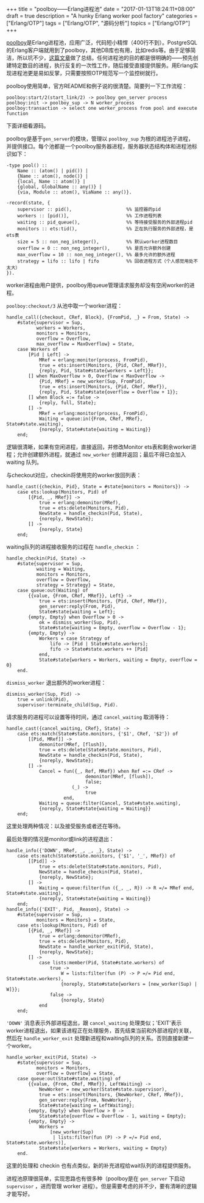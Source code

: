 +++
title = "poolboy——Erlang进程池"
date = "2017-01-13T18:24:11+08:00"
draft = true
description = "A hunky Erlang worker pool factory"
categories = ["Erlang/OTP"]
tags = ["Erlang/OTP", "源码分析"]
topics = ["Erlang/OTP"]
+++

[poolboy](https://github.com/devinus/poolboy)是Erlang进程池，应用广泛，代码短小精悍（400行不到）。PostgreSQL的Erlang客户端就用到了poolboy，其他DB库也有用，比如redis等。由于足够简洁，所以坑不少，[这篇文章](https://segmentfault.com/a/1190000002894808)做了总结。任何进程池的目的都是很明确的——预先创建特定数目的进程，执行反复的一次性工作，随后接受直接提供服务。用Erlang实现进程池更是易如反掌，只需要按照OTP规范写一个监控树就行。

poolboy使用简单，官方README和例子说的很清楚。简要列一下工作流程：

```
poolboy:start/2(start_link/2) -> poolboy gen_server process
poolboy:init -> poolboy_sup -> N worker_process
poolboy:transaction -> select one worker_process from pool and execute function
```

下面详细看源码。

<!--more-->

poolboy是基于`gen_server`的模块，管理以 `poolboy_sup` 为根的进程池子进程，并提供接口。每个池都是一个poolboy服务器进程，服务器状态结构体和进程池标识如下：

```
-type pool() ::
    Name :: (atom() | pid()) |
    {Name :: atom(), node()} |
    {local, Name :: atom()} |
    {global, GlobalName :: any()} |
    {via, Module :: atom(), ViaName :: any()}.

-record(state, {
    supervisor :: pid(),					%% 监控器的pid
    workers :: [pid()],						%% 工作进程列表
    waiting :: pid_queue(),					%% 等待接受服务的外部进程pid
    monitors :: ets:tid(),					%% 正在执行服务的外部进程，是ets表
    size = 5 :: non_neg_integer(),			%% 默认worker进程数目
    overflow = 0 :: non_neg_integer(),		%% 是否允许额外创建
    max_overflow = 10 :: non_neg_integer(),	%% 最多允许的额外进程
    strategy = lifo :: lifo | fifo			%% 回收进程方式（个人感觉用处不太大）
}).
```

worker进程由用户提供，poolboy用queue管理请求服务却没有空闲worker的进程。

`poolboy:checkout/3` 从池中取一个worker进程：

```
handle_call({checkout, CRef, Block}, {FromPid, _} = From, State) ->
    #state{supervisor = Sup,
           workers = Workers,
           monitors = Monitors,
           overflow = Overflow,
           max_overflow = MaxOverflow} = State,
    case Workers of
        [Pid | Left] ->
            MRef = erlang:monitor(process, FromPid),
            true = ets:insert(Monitors, {Pid, CRef, MRef}),
            {reply, Pid, State#state{workers = Left}};
        [] when MaxOverflow > 0, Overflow < MaxOverflow ->
            {Pid, MRef} = new_worker(Sup, FromPid),
            true = ets:insert(Monitors, {Pid, CRef, MRef}),
            {reply, Pid, State#state{overflow = Overflow + 1}};
        [] when Block =:= false ->
            {reply, full, State};
        [] ->
            MRef = erlang:monitor(process, FromPid),
            Waiting = queue:in({From, CRef, MRef}, State#state.waiting),
            {noreply, State#state{waiting = Waiting}}
    end;
```

逻辑很清晰，如果有空闲进程，直接返回，并修改Monitor ets表和剩余worker进程；允许创建额外进程，就通过 `new_worker` 创建并返回；最后不得已会加入 waiting 队列。

与checkout对应，checkin将使用完的worker放回列表：

```
handle_cast({checkin, Pid}, State = #state{monitors = Monitors}) ->
    case ets:lookup(Monitors, Pid) of
        [{Pid, _, MRef}] ->
            true = erlang:demonitor(MRef),
            true = ets:delete(Monitors, Pid),
            NewState = handle_checkin(Pid, State),
            {noreply, NewState};
        [] ->
            {noreply, State}
    end;
```

waiting队列的进程接收服务的过程在 `handle_checkin` ：

```
handle_checkin(Pid, State) ->
    #state{supervisor = Sup,
           waiting = Waiting,
           monitors = Monitors,
           overflow = Overflow,
           strategy = Strategy} = State,
    case queue:out(Waiting) of
        {{value, {From, CRef, MRef}}, Left} ->
            true = ets:insert(Monitors, {Pid, CRef, MRef}),
            gen_server:reply(From, Pid),
            State#state{waiting = Left};
        {empty, Empty} when Overflow > 0 ->
            ok = dismiss_worker(Sup, Pid),
            State#state{waiting = Empty, overflow = Overflow - 1};
        {empty, Empty} ->
            Workers = case Strategy of
                lifo -> [Pid | State#state.workers];
                fifo -> State#state.workers ++ [Pid]
            end,
            State#state{workers = Workers, waiting = Empty, overflow = 0}
    end.
```

`dismiss_worker` 退出额外的worker进程：

```
dismiss_worker(Sup, Pid) ->
    true = unlink(Pid),
    supervisor:terminate_child(Sup, Pid).
```

请求服务的进程可以设置等待时间，通过 `cancel_waiting` 取消等待：

```
handle_cast({cancel_waiting, CRef}, State) ->
    case ets:match(State#state.monitors, {'$1', CRef, '$2'}) of
        [[Pid, MRef]] ->
            demonitor(MRef, [flush]),
            true = ets:delete(State#state.monitors, Pid),
            NewState = handle_checkin(Pid, State),
            {noreply, NewState};
        [] ->
            Cancel = fun({_, Ref, MRef}) when Ref =:= CRef ->
                             demonitor(MRef, [flush]),
                             false;
                        (_) ->
                             true
                     end,
            Waiting = queue:filter(Cancel, State#state.waiting),
            {noreply, State#state{waiting = Waiting}}
    end;
```

这里处理两种情况：以及接受服务或者还在等待。

最后处理的情况是monitor或link的进程退出：

```
handle_info({'DOWN', MRef, _, _, _}, State) ->
    case ets:match(State#state.monitors, {'$1', '_', MRef}) of
        [[Pid]] ->
            true = ets:delete(State#state.monitors, Pid),
            NewState = handle_checkin(Pid, State),
            {noreply, NewState};
        [] ->
            Waiting = queue:filter(fun ({_, _, R}) -> R =/= MRef end, State#state.waiting),
            {noreply, State#state{waiting = Waiting}}
    end;
handle_info({'EXIT', Pid, _Reason}, State) ->
    #state{supervisor = Sup,
           monitors = Monitors} = State,
    case ets:lookup(Monitors, Pid) of
        [{Pid, _, MRef}] ->
            true = erlang:demonitor(MRef),
            true = ets:delete(Monitors, Pid),
            NewState = handle_worker_exit(Pid, State),
            {noreply, NewState};
        [] ->
            case lists:member(Pid, State#state.workers) of
                true ->
                    W = lists:filter(fun (P) -> P =/= Pid end, State#state.workers),
                    {noreply, State#state{workers = [new_worker(Sup) | W]}};
                false ->
                    {noreply, State}
            end
    end;
```

`'DOWN'` 消息表示外部进程退出，跟 `cancel_waiting` 处理类似；'EXIT'表示worker进程退出，如果该进程正在处理服务，首先结束当前和外部进程的关联，然后在 `handle_worker_exit` 处理新进程和waiting队列的关系。否则直接新建一个worker。

```
handle_worker_exit(Pid, State) ->
    #state{supervisor = Sup,
           monitors = Monitors,
           overflow = Overflow} = State,
    case queue:out(State#state.waiting) of
        {{value, {From, CRef, MRef}}, LeftWaiting} ->
            NewWorker = new_worker(State#state.supervisor),
            true = ets:insert(Monitors, {NewWorker, CRef, MRef}),
            gen_server:reply(From, NewWorker),
            State#state{waiting = LeftWaiting};
        {empty, Empty} when Overflow > 0 ->
            State#state{overflow = Overflow - 1, waiting = Empty};
        {empty, Empty} ->
            Workers =
                [new_worker(Sup)
                 | lists:filter(fun (P) -> P =/= Pid end, State#state.workers)],
            State#state{workers = Workers, waiting = Empty}
    end.
```

这里的处理和 checkin 也有点类似，新的补充进程给wait队列的进程提供服务。

进程池原理很简单，实现思路也有很多种（poolboy是在 `gen_server` 下启动 `supervisor` ，进而管理 worker 进程）。但是需要考虑的并不少，要有清晰的逻辑才能写好。
